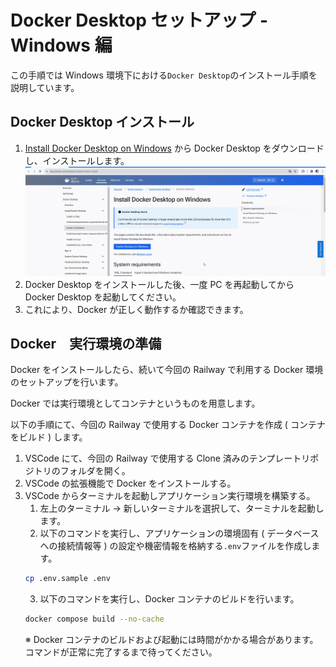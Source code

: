# Docker Desktop セットアップ - Windows 編

この手順では Windows 環境下における`Docker Desktop`のインストール手順を説明しています。

## Docker Desktop インストール
1. [Install Docker Desktop on Windows](https://docs.docker.com/desktop/install/windows-install/) から Docker Desktop をダウンロードし、インストールします。
    ![Docker Desktopをインストール](../../images/install-docker-desktop.gif)
2. Docker Desktop をインストールした後、一度 PC を再起動してから Docker Desktop を起動してください。
3. これにより、Docker が正しく動作するか確認できます。

## Docker　実行環境の準備
Docker をインストールしたら、続いて今回の Railway で利用する Docker 環境のセットアップを行います。

Docker では実行環境としてコンテナというものを用意します。

以下の手順にて、今回の Railway で使用する Docker コンテナを作成 ( コンテナをビルド ) します。

1. VSCode にて、今回の Railway で使用する Clone 済みのテンプレートリポジトリのフォルダを開く。
2. VSCode の拡張機能で Docker をインストールする。
3. VSCode からターミナルを起動しアプリケーション実行環境を構築する。
    1. 左上のターミナル -> 新しいターミナルを選択して、ターミナルを起動します。
    2. 以下のコマンドを実行し、アプリケーションの環境固有 ( データベースへの接続情報等 ) の設定や機密情報を格納する`.env`ファイルを作成します。
    ```bash
    cp .env.sample .env
    ```
    3. 以下のコマンドを実行し、Docker コンテナのビルドを行います。
    ```bash
    docker compose build --no-cache
    ```
   ※ Docker コンテナのビルドおよび起動には時間がかかる場合があります。コマンドが正常に完了するまで待ってください。
